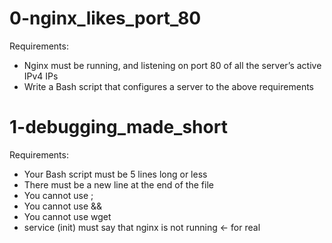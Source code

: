 # 0-nginx_likes_port_80
Requirements:
- Nginx must be running, and listening on port 80 of all the server’s active IPv4 IPs
- Write a Bash script that configures a server to the above requirements

# 1-debugging_made_short
Requirements:
- Your Bash script must be 5 lines long or less
- There must be a new line at the end of the file
- You cannot use ;
- You cannot use &&
- You cannot use wget
- service (init) must say that nginx is not running ← for real
